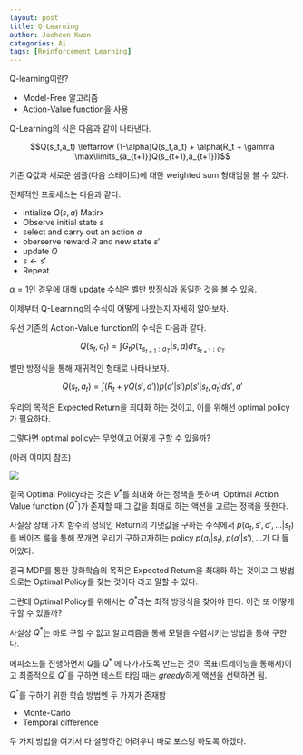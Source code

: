 ```yaml
---
layout: post
title: Q-Learning
author: Jaeheon Kwon
categories: Ai
tags: [Reinforcement Learning]
---
```




Q-learning이란?

- Model-Free 알고리즘
- Action-Value function을 사용



Q-Learning의 식은 다음과 같이 나타낸다.

$$Q(s_t,a_t) \leftarrow (1-\alpha)Q(s_t,a_t) + \alpha(R_t + \gamma \max\limits_{a_{t+1}}Q(s_{t+1},a_{t+1}))$$

기존 Q값과 새로운 샘플(다음 스테이트)에 대한 weighted sum 형태임을 볼 수 있다.



전체적인 프로세스는 다음과 같다.

- intialize $Q(s,a)$ Matirx 
- Observe initial state $s$
- select and carry out an action $a$
- oberserve reward $R$ and new state $s'$
- update $Q$
- $s\leftarrow s'$
- Repeat



$\alpha = 1$인 경우에 대해 update 수식은 벨만 방정식과 동일한 것을 볼 수 있음.



이제부터 Q-Learning의 수식이 어떻게 나왔는지 자세히 알아보자.

우선 기존의 Action-Value function의 수식은 다음과 같다.

$$Q(s_t,a_t) = \int G_tp(\tau_{s_{t+1}:a_T}\vert s,a)d\tau_{s_{t+1}:a_T}$$

벨만 방정식을 통해 재귀적인 형태로 나타내보자.

$$Q(s_t,a_t) = \int(R_t + \gamma Q(s',a'))p(a'\vert s')p(s'\vert s_t,a_t)ds',a'$$



우리의 목적은 Expected Return을 최대화 하는 것이고, 이를 위해선 optimal policy가 필요하다.

그렇다면 optimal policy는 무엇이고 어떻게 구할 수 있을까?

(아래 이미지 참조)

<img src = "https://del-luna.github.io/images/qlearning/optim.jpg">



결국 Optimal Policy라는 것은 $V^*$를 최대화 하는 정책을 뜻하며, Optimal Action Value function ($Q^{*}$)가 존재할 때 그 값을 최대로 하는 액션을 고르는 정책을 뜻한다.

사실상 상태 가치 함수의 정의인 Return의 기댓값을 구하는 수식에서 $p(a_t,s',a',...\vert s_t)$를 베이즈 룰을 통해 쪼개면 우리가 구하고자하는 policy $p(a_t\vert s_t),p(a'\vert s'),...$가  다 들어있다.



결국 MDP를 통한 강화학습의 목적은 Expected Return을 최대화 하는 것이고 그 방법으로는 Optimal Policy를 찾는 것이다 라고 말할 수 있다.

그런데 Optimal Policy를 위해서는 $Q^*$라는 최적 방정식을 찾아야 한다. 이건 또 어떻게 구할 수 있을까?

사실상 $Q^*$는 바로 구할 수 없고 알고리즘을 통해 모델을 수렴시키는 방법을 통해 구한다.

에피소드를 진행하면서 $Q$를 $Q^{*}$ 에 다가가도록 만드는 것이 목표(트레이닝을 통해서)이고 
최종적으로 $Q^{*}$를 구하면 테스트 타임 때는 $greedy$하게 액션을 선택하면 됨.

$Q^*$를 구하기 위한 학습 방법엔 두 가지가 존재함

- Monte-Carlo
- Temporal difference



두 가지 방법을 여기서 다 설명하긴 어려우니 따로 포스팅 하도록 하겠다.

